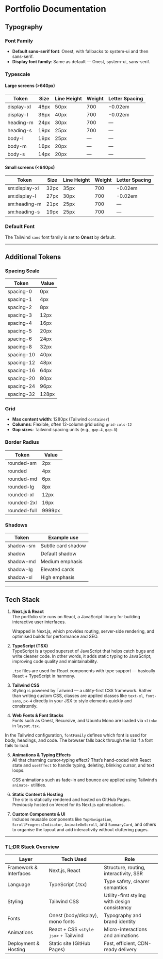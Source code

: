 # Portfolio Documentation

## Typography

### Font Family
- **Default sans-serif font**: Onest, with fallbacks to system-ui and then sans-serif.
- **Display font family**: Same as default — Onest, system-ui, sans-serif.

### Typescale

#### Large screens (>640px)
| Token        | Size  | Line Height | Weight | Letter Spacing |
|--------------|-------|-------------|--------|----------------|
| display-xl   | 48px  | 50px        | 700    | -0.02em        |
| display-l    | 36px  | 40px        | 700    | -0.02em        |
| heading-m    | 24px  | 30px        | 700    | —              |
| heading-s    | 19px  | 25px        | 700    | —              |
| body-l       | 19px  | 25px        | —      | —              |
| body-m       | 16px  | 20px        | —      | —              |
| body-s       | 14px  | 20px        | —      | —              |

#### Small screens (<640px)
| Token           | Size  | Line Height | Weight | Letter Spacing |
|-----------------|-------|-------------|--------|----------------|
| sm:display-xl   | 32px  | 35px        | 700    | -0.02em        |
| sm:display-l    | 27px  | 30px        | 700    | -0.02em        |
| sm:heading-m    | 21px  | 25px        | 700    | —              |
| sm:heading-s    | 19px  | 25px        | 700    | —              |

### Default Font
The Tailwind `sans` font family is set to **Onest** by default.

---

## Additional Tokens

### Spacing Scale
| Token  | Value  |
|--------|--------|
| spacing-0  | 0px   |
| spacing-1  | 4px   |
| spacing-2  | 8px   |
| spacing-3  | 12px  |
| spacing-4  | 16px  |
| spacing-5  | 20px  |
| spacing-6  | 24px  |
| spacing-8  | 32px  |
| spacing-10 | 40px  |
| spacing-12 | 48px  |
| spacing-16 | 64px  |
| spacing-20 | 80px  |
| spacing-24 | 96px  |
| spacing-32 | 128px |

### Grid
- **Max content width**: 1280px (Tailwind `container`)
- **Columns**: Flexible, often 12-column grid using `grid-cols-12`
- **Gap sizes**: Tailwind spacing units (e.g., `gap-4`, `gap-8`)

### Border Radius
| Token       | Value  |
|-------------|--------|
| rounded-sm  | 2px    |
| rounded     | 4px    |
| rounded-md  | 6px    |
| rounded-lg  | 8px    |
| rounded-xl  | 12px   |
| rounded-2xl | 16px   |
| rounded-full| 9999px |

### Shadows
| Token         | Example use         |
|---------------|---------------------|
| shadow-sm     | Subtle card shadow  |
| shadow        | Default shadow      |
| shadow-md     | Medium emphasis     |
| shadow-lg     | Elevated cards      |
| shadow-xl     | High emphasis       |

---

## Tech Stack

1. **Next.js & React**  
   The portfolio site runs on React, a JavaScript library for building interactive user interfaces.
  
   Wrapped in Next.js, which provides routing, server-side rendering, and optimised builds for performance and SEO.

2. **TypeScript (TSX)**  
   TypeScript is a typed superset of JavaScript that helps catch bugs and write cleaner code. In other words, it adds static typing to JavaScript, improving code quality and maintainability.  

   `.tsx` files are used for React components with type support — basically React + TypeScript in harmony.

3. **Tailwind CSS**  
   Styling is powered by Tailwind — a utility-first CSS framework. Rather than writing custom CSS, classes are applied classes like `text-xl`, `font-sans`, `px-4` directly in your JSX to style elements quickly and consistently.

4. **Web Fonts & Font Stacks**  
   Fonts such as Onest, Recursive, and Ubuntu Mono are loaded via `<link>` in `layout.tsx`.  
  
  In the Tailwind configuration, `fontFamily` defines which font is used for body, headings, and code. The browser falls back through the list if a font fails to load.

5. **Animations & Typing Effects**  
   All that charming cursor-typing effect? That’s hand-coded with React state and `useEffect` to handle typing, deleting, blinking cursor, and text loops.

   CSS animations such as fade-in and bounce are applied using Tailwind’s `animate-` utilities.

6. **Static Content & Hosting**  
   The site is statically rendered and hosted on GitHub Pages.  
   Previously hosted on Vercel for its Next.js optimisations.

7. **Custom Components & UI**  
   Includes reusable components like `TopNavigation`, `ScrollProgressIndicator`, `AnimateOnScroll`, and `SummaryCard`, and others to organise the layout and add interactivity without cluttering pages.

---

### TL;DR Stack Overview

| Layer                  | Tech Used                           | Role                                                            |
|------------------------|-------------------------------------|-----------------------------------------------------------------|
| Framework & Interfaces | Next.js, React                      | Structure, routing, interactivity, SSR                          |
| Language               | TypeScript (.tsx)                   | Type safety, clearer semantics                                  |
| Styling                | Tailwind CSS                        | Utility-first styling with design consistency                   |
| Fonts                  | Onest (body/display), mono fonts    | Typography and brand identity                                   |
| Animations             | React + CSS `<style jsx>` + Tailwind | Micro-interactions and animations                               |
| Deployment & Hosting   | Static site (GitHub Pages)           | Fast, efficient, CDN-ready delivery                             |
